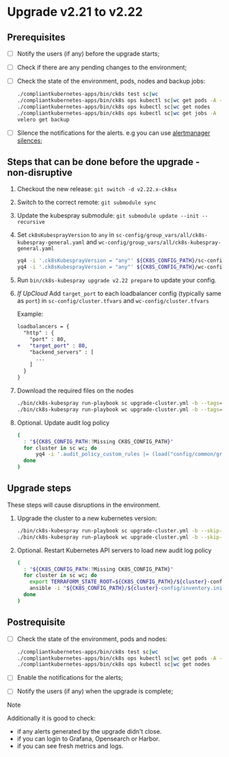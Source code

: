 # Upgrade v2.21 to v2.22

## Prerequisites

- [ ] Notify the users (if any) before the upgrade starts;
- [ ] Check if there are any pending changes to the environment;
- [ ] Check the state of the environment, pods, nodes and backup jobs:

    ```bash
    ./compliantkubernetes-apps/bin/ck8s test sc|wc
    ./compliantkubernetes-apps/bin/ck8s ops kubectl sc|wc get pods -A -o custom-columns=NAMESPACE:metadata.namespace,POD:metadata.name,READY-false:status.containerStatuses[*].ready,REASON:status.containerStatuses[*].state.terminated.reason | grep false | grep -v Completed
    ./compliantkubernetes-apps/bin/ck8s ops kubectl sc|wc get nodes
    ./compliantkubernetes-apps/bin/ck8s ops kubectl sc|wc get jobs -A
    velero get backup
    ```

- [ ] Silence the notifications for the alerts. e.g you can use [alertmanager silences](https://prometheus.io/docs/alerting/latest/alertmanager/#silences);

## Steps that can be done before the upgrade - non-disruptive

1. Checkout the new release: `git switch -d v2.22.x-ck8sx`

1. Switch to the correct remote: `git submodule sync`

1. Update the kubespray submodule: `git submodule update --init --recursive`

1. Set `ck8sKubesprayVersion` to `any` in `sc-config/group_vars/all/ck8s-kubespray-general.yaml` and `wc-config/group_vars/all/ck8s-kubespray-general.yaml`

    ```bash
    yq4 -i '.ck8sKubesprayVersion = "any"' ${CK8S_CONFIG_PATH}/sc-config/group_vars/all/ck8s-kubespray-general.yaml
    yq4 -i '.ck8sKubesprayVersion = "any"' ${CK8S_CONFIG_PATH}/wc-config/group_vars/all/ck8s-kubespray-general.yaml
    ```

1. Run `bin/ck8s-kubespray upgrade v2.22 prepare` to update your config.

1. *If UpCloud* Add `target_port` to each loadbalancer config (typically same as `port`) in `sc-config/cluster.tfvars` and `wc-config/cluster.tfvars`

    Example:

    ```diff
    loadbalancers = {
      "http" : {
        "port" : 80,
    +   "target_port" : 80,
        "backend_servers" : [
          ...
        ]
      }
    }
    ```

1. Download the required files on the nodes

    ```bash
    ./bin/ck8s-kubespray run-playbook sc upgrade-cluster.yml -b --tags=download
    ./bin/ck8s-kubespray run-playbook wc upgrade-cluster.yml -b --tags=download
    ```

1. Optional. Update audit log policy

    ```bash
    (
      : "${CK8S_CONFIG_PATH:?Missing CK8S_CONFIG_PATH}"
      for cluster in sc wc; do
          yq4 -i '.audit_policy_custom_rules |= (load("config/common/group_vars/k8s_cluster/ck8s-k8s-cluster.yaml") | .audit_policy_custom_rules)' ${CK8S_CONFIG_PATH}/${cluster}-config/group_vars/k8s_cluster/ck8s-k8s-cluster.yaml
      done
    )
    ```

## Upgrade steps

These steps will cause disruptions in the environment.

1. Upgrade the cluster to a new kubernetes version:

    ```bash
    ./bin/ck8s-kubespray run-playbook sc upgrade-cluster.yml -b --skip-tags=download
    ./bin/ck8s-kubespray run-playbook wc upgrade-cluster.yml -b --skip-tags=download
    ```

1. Optional. Restart Kubernetes API servers to load new audit log policy

    ```bash
    (
      : "${CK8S_CONFIG_PATH:?Missing CK8S_CONFIG_PATH}"
      for cluster in sc wc; do
        export TERRAFORM_STATE_ROOT=${CK8S_CONFIG_PATH}/${cluster}-config/
        ansible -i "${CK8S_CONFIG_PATH}/${cluster}-config/inventory.ini" kube_control_plane -b -m shell -a 'nerdctl container stop $(nerdctl container list | grep kube-apiserver:v1.26.5 | awk "{print \$1}")'
      done
    )
    ```

## Postrequisite

- [ ] Check the state of the environment, pods and nodes:

    ```bash
    ./compliantkubernetes-apps/bin/ck8s test sc|wc
    ./compliantkubernetes-apps/bin/ck8s ops kubectl sc|wc get pods -A -o custom-columns=NAMESPACE:metadata.namespace,POD:metadata.name,READY-false:status.containerStatuses[*].ready,REASON:status.containerStatuses[*].state.terminated.reason | grep false | grep -v Completed
    ./compliantkubernetes-apps/bin/ck8s ops kubectl sc|wc get nodes
    ```

- [ ] Enable the notifications for the alerts;
- [ ] Notify the users (if any) when the upgrade is complete;

> [!NOTE]
> Additionally it is good to check:
>
> - if any alerts generated by the upgrade didn't close.
> - if you can login to Grafana, Opensearch or Harbor.
> - if you can see fresh metrics and logs.
